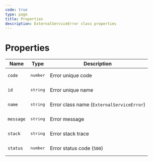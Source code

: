 ```yaml
---
code: true
type: page
title: Properties
description: ExternalServiceError class properties
---
```


# Properties

| Name              | Type          | Description |
|-------------------|---------------|-------------|
| `code`         | <pre>number</pre> | Error unique code |
| `id`           | <pre>string</pre> | Error unique name |
| `name`         | <pre>string</pre> | Error class name (`ExternalServiceError`) |
| `message`      | <pre>string</pre> | Error message  |
| `stack`        | <pre>string</pre> | Error stack trace |
| `status`       | <pre>number</pre> | Error status code (`500`) |
